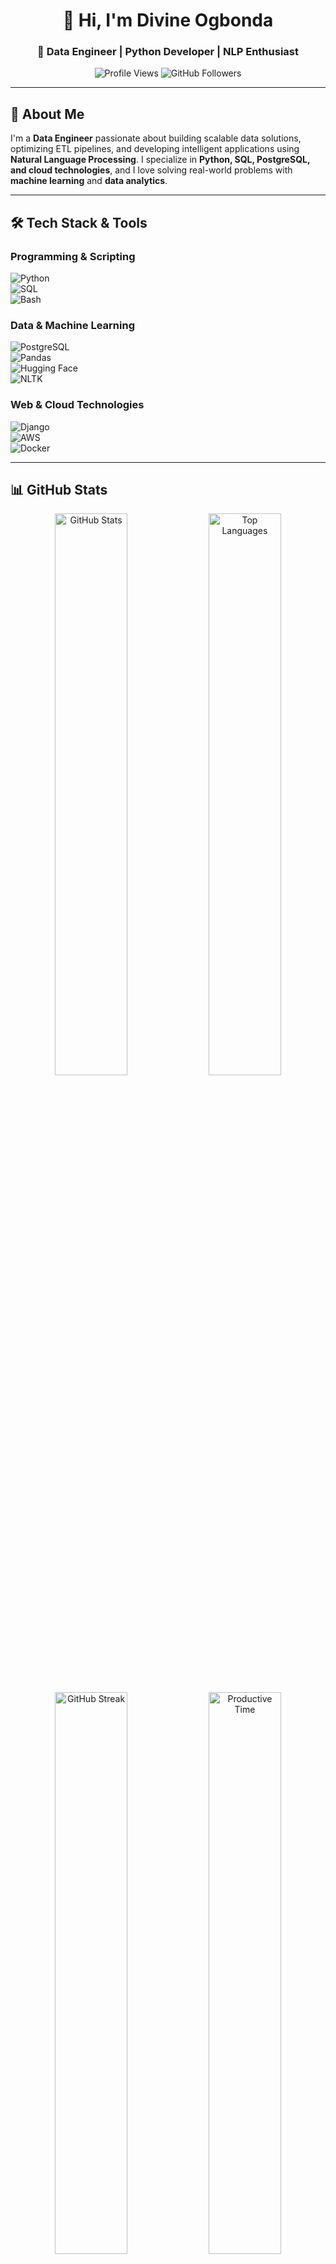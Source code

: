 <h1 align="center">👋 Hi, I'm Divine Ogbonda</h1>
<h3 align="center">🚀 Data Engineer | Python Developer | NLP Enthusiast</h3>

<p align="center">
  <img src="https://komarev.com/ghpvc/?username=Divine-Ogbonda&label=Profile%20Views&color=0e75b6&style=flat" alt="Profile Views" />
  <img src="https://img.shields.io/github/followers/Divine-Ogbonda?label=Followers&style=social" alt="GitHub Followers" />
</p>

---

## 🚀 About Me  

I'm a **Data Engineer** passionate about building scalable data solutions, optimizing ETL pipelines, and developing intelligent applications using **Natural Language Processing**. I specialize in **Python, SQL, PostgreSQL, and cloud technologies**, and I love solving real-world problems with **machine learning** and **data analytics**.  

---

## 🛠️ Tech Stack & Tools  

### **Programming & Scripting**  
![Python](https://img.shields.io/badge/Python-3776AB?style=for-the-badge&logo=python&logoColor=white)  
![SQL](https://img.shields.io/badge/SQL-CC2927?style=for-the-badge&logo=databricks&logoColor=white)  
![Bash](https://img.shields.io/badge/Bash-4EAA25?style=for-the-badge&logo=gnu-bash&logoColor=white)  

### **Data & Machine Learning**  
![PostgreSQL](https://img.shields.io/badge/PostgreSQL-316192?style=for-the-badge&logo=postgresql&logoColor=white)  
![Pandas](https://img.shields.io/badge/Pandas-150458?style=for-the-badge&logo=pandas&logoColor=white)  
![Hugging Face](https://img.shields.io/badge/Hugging%20Face-FCC624?style=for-the-badge&logo=huggingface&logoColor=black)  
![NLTK](https://img.shields.io/badge/NLTK-009688?style=for-the-badge&logo=python&logoColor=white)  

### **Web & Cloud Technologies**  
![Django](https://img.shields.io/badge/Django-092E20?style=for-the-badge&logo=django&logoColor=white)  
![AWS](https://img.shields.io/badge/AWS-232F3E?style=for-the-badge&logo=amazonaws&logoColor=white)  
![Docker](https://img.shields.io/badge/Docker-2496ED?style=for-the-badge&logo=docker&logoColor=white)  

---

## 📊 GitHub Stats  

<p align="center">
  <img src="https://github-profile-summary-cards.vercel.app/api/cards/stats?username=Divine-Ogbonda&theme=github_dark" alt="GitHub Stats" width="48%">
  <img src="https://github-profile-summary-cards.vercel.app/api/cards/repos-per-language?username=Divine-Ogbonda&theme=github_dark" alt="Top Languages" width="48%">
</p>

<p align="center">
  <img src="https://github-readme-streak-stats.herokuapp.com/?user=Divine-Ogbonda&theme=radical" alt="GitHub Streak" width="48%">
  <img src="https://github-profile-summary-cards.vercel.app/api/cards/productive-time?username=Divine-Ogbonda&theme=github_dark" alt="Productive Time" width="48%">
</p>

---

## 🔥 Featured Projects  

📌 [**Uber Route Analytics**](https://github.com/your-repo)  
📌 [**NLP Chatbot API**](https://github.com/your-repo)  
📌 [**Data Warehouse ETL**](https://github.com/your-repo)  

---

## 📬 Connect With Me  

📧 **Email:** [your.email@example.com](mailto:your.email@example.com)  
💼 **LinkedIn:** [linkedin.com/in/divineogbonda](https://linkedin.com/in/divineogbonda)  
🌐 **Portfolio:** [yourwebsite.com](https://yourwebsite.com)  

---

<h3 align="center">"Turning data into valuable insights, one query at a time." 🚀</h3>
